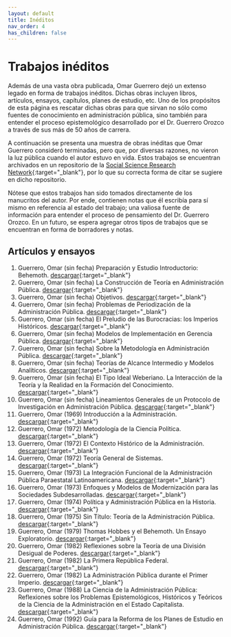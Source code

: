 ```yaml
---
layout: default
title: Inéditos
nav_order: 4
has_children: false
---
```


# Trabajos inéditos
Además de una vasta obra publicada, Omar Guerrero dejó un extenso legado en forma de trabajos inéditos. Dichas obras incluyen libros, artículos, ensayos, capítulos, planes de estudio, etc. Uno de los propósitos de esta página es rescatar dichas obras para que sirvan no sólo como fuentes de conocimiento en administración pública, sino también para entender el proceso epistemológico desarrollado por el Dr. Guerrero Orozco a través de sus más de 50 años de carrera.

A continuación se presenta una muestra de obras inéditas que Omar Guerrero consideró terminadas, pero que, por diversas razones, no vieron la luz pública cuando el autor estuvo en vida. Estos trabajos se encuentran archivados en un repositorio de la [Social Science Research Network](https://papers.ssrn.com/sol3/cf_dev/AbsByAuth.cfm?per_id=2173880){:target="_blank"}, por lo que su correcta forma de citar se sugiere en dicho repositorio. 

Nótese que estos trabajos han sido tomados directamente de los manucritos del autor. Por ende, contienen notas que él escribía para sí mismo en referencia al estado del trabajo; una valiosa fuente de información para entender el proceso de pensamiento del Dr. Guerrero Orozco. En un futuro, se espera agregar otros tipos de trabajos que se encuentran en forma de borradores y notas.

## Artículos y ensayos

1. Guerrero, Omar (sin fecha) Preparación y Estudio Introductorio: Behemoth. [descargar](https://papers.ssrn.com/sol3/papers.cfm?abstract_id=4686362){:target="_blank"}
2. Guerrero, Omar (sin fecha) La Construcción de Teoría en Administración Pública. [descargar](https://papers.ssrn.com/sol3/papers.cfm?abstract_id=4686397){:target="_blank"}
3. Guerrero, Omar (sin fecha) Objetivos. [descargar](https://papers.ssrn.com/sol3/papers.cfm?abstract_id=4686385){:target="_blank"}
4. Guerrero, Omar (sin fecha) Problemas de Periodización de la Administración Pública. [descargar](https://papers.ssrn.com/sol3/papers.cfm?abstract_id=4686389){:target="_blank"}
5. Guerrero, Omar (sin fecha) El Preludio de las Burocracias: los Imperios Históricos. [descargar](https://papers.ssrn.com/sol3/papers.cfm?abstract_id=4686381){:target="_blank"}
6. Guerrero, Omar (sin fecha) Modelos de Implementación en Gerencia Pública. [descargar](https://papers.ssrn.com/sol3/papers.cfm?abstract_id=4686382){:target="_blank"}
7. Guerrero, Omar (sin fecha) Sobre la Metodología en Administración Pública. [descargar](https://papers.ssrn.com/sol3/papers.cfm?abstract_id=4686384){:target="_blank"}
8. Guerrero, Omar (sin fecha) Teorías de Alcance Intermedio y Modelos Analíticos. [descargar](https://papers.ssrn.com/sol3/papers.cfm?abstract_id=4686395){:target="_blank"}
9. Guerrero, Omar (sin fecha) El Tipo Ideal Weberiano. La Interacción de la Teoría y la Realidad en la Formación del Conocimiento. [descargar](https://papers.ssrn.com/sol3/papers.cfm?abstract_id=4686399){:target="_blank"}
10. Guerrero, Omar (sin fecha) Lineamientos Generales de un Protocolo de Investigación en Administración Pública. [descargar](https://papers.ssrn.com/sol3/papers.cfm?abstract_id=4686390){:target="_blank"}
11. Guerrero, Omar (1969) Introducción a la Administración. [descargar](https://papers.ssrn.com/sol3/papers.cfm?abstract_id=4686380){:target="_blank"}
12. Guerrero, Omar (1972) Metodología de la Ciencia Política. [descargar](https://papers.ssrn.com/sol3/papers.cfm?abstract_id=4686383){:target="_blank"}
13. Guerrero, Omar (1972) El Contexto Histórico de la Administración. [descargar](https://papers.ssrn.com/sol3/papers.cfm?abstract_id=4686368){:target="_blank"}
14. Guerrero, Omar (1972) Teoría General de Sistemas. [descargar](https://papers.ssrn.com/sol3/papers.cfm?abstract_id=4686398){:target="_blank"}
15. Guerrero, Omar (1973) La Integración Funcional de la Administración Pública Paraestatal Latinoamericana. [descargar](https://papers.ssrn.com/sol3/papers.cfm?abstract_id=4686358){:target="_blank"}
16. Guerrero, Omar (1973) Enfoques y Modelos de Modernización para las Sociedades Subdesarrolladas. [descargar](https://papers.ssrn.com/sol3/papers.cfm?abstract_id=4686372){:target="_blank"}
17. Guerrero, Omar (1974) Política y Administración Pública en la Historia. [descargar](https://papers.ssrn.com/sol3/papers.cfm?abstract_id=4686387){:target="_blank"}
18. Guerrero, Omar (1975) Sin Título: Teoría de la Administración Pública. [descargar](https://papers.ssrn.com/sol3/papers.cfm?abstract_id=4686367){:target="_blank"}
19. Guerrero, Omar (1979) Thomas Hobbes y el Behemoth. Un Ensayo Exploratorio. [descargar](https://papers.ssrn.com/sol3/papers.cfm?abstract_id=4686363){:target="_blank"}
20. Guerrero, Omar (1982) Reflexiones sobre la Teoría de una División Desigual de Poderes. [descargar](https://papers.ssrn.com/sol3/papers.cfm?abstract_id=4686370){:target="_blank"}
21. Guerrero, Omar (1982) La Primera República Federal. [descargar](https://papers.ssrn.com/sol3/papers.cfm?abstract_id=4686391){:target="_blank"}
22. Guerrero, Omar (1982) La Administración Pública durante el Primer Imperio. [descargar](https://papers.ssrn.com/sol3/papers.cfm?abstract_id=4686392){:target="_blank"}
23. Guerrero, Omar (1988) La Ciencia de la Administración Pública: Reflexiones sobre los Problemas Epistemológicos, Históricos y Teóricos de la Ciencia de la Administración en el Estado Capitalista. [descargar](https://papers.ssrn.com/sol3/papers.cfm?abstract_id=4686374){:target="_blank"}
24. Guerrero, Omar (1992) Guía para la Reforma de los Planes de Estudio en Administración Pública. [descargar](https://papers.ssrn.com/sol3/papers.cfm?abstract_id=4686378){:target="_blank"}







